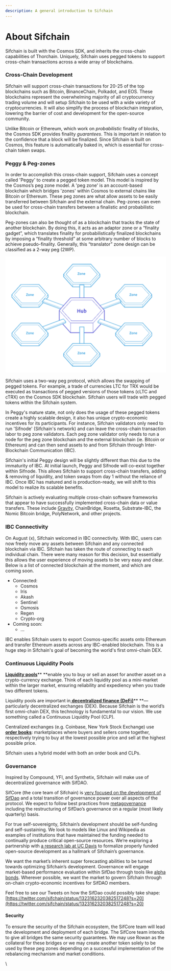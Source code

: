```yaml
---
description: A general introduction to Sifchain
---
```


# About Sifchain

Sifchain is built with the Cosmos SDK, and inherits the cross-chain capabilities of Thorchain. Uniquely, Sifchain uses pegged tokens to support cross-chain transactions across a wide array of blockchains.

### Cross-Chain Development

Sifchain will support cross-chain transactions for 20-25 of the top blockchains such as Bitcoin, BinanceChain, Polkadot, and EOS. These blockchains represent the overwhelming majority of all cryptocurrency trading volume and will setup Sifchain to be used with a wide variety of cryptocurrencies. It will also simplify the process of blockchain integration, lowering the barrier of cost and development for the open-source community.

Unlike Bitcoin or Ethereum, which work on _probabilistic_ finality of blocks, the Cosmos SDK provides finality _guarantees_. This is important in relation to the confidence that a block will be finalized. Since Sifchain is built on Cosmos, this feature is automatically baked in, which is essential for cross-chain token swaps.

### Peggy & Peg-zones

In order to accomplish this cross-chain support, Sifchain uses a concept called 'Peggy' to create a pegged token model. This model is inspired by the Cosmos’s peg zone model. A 'peg zone' is an account-based blockchain which bridges 'zones' within Cosmos to external chains like Bitcoin or Ethereum. These peg zones are what allow assets to be easily transferred between Sifchain and the external chain. Peg-zones can even be used for cross-chain transfers between a finalistic and probabilistic blockchain.

Peg-zones can also be thought of as a blockchain that tracks the state of another blockchain. By doing this, it acts as an adaptor zone or a “finality gadget”, which translates finality for probabilistically finalized blockchains by imposing a “finality threshold” at some arbitrary number of blocks to achieve pseudo-finality. Generally, this “translator” zone design can be classified as a 2-way peg (2WP).

![](<.gitbook/assets/Screen Shot 2020-11-20 at 9.38.14 PM.png>)

Sifchain uses a two-way peg protocol, which allows the swapping of pegged tokens. For example, a trade of currencies LTC for TRX would be executed as transactions of pegged versions of those tokens (cLTC and cTRX) on the Cosmos SDK blockchain. Sifchain users will trade with pegged tokens within the Sifchain system.&#x20;

In Peggy's mature state, not only does the usage of these pegged tokens create a highly scalable design, it also has unique crypto-economic incentives for its participants. For instance, Sifchain validators only need to run 'Sifnode' (Sifchain's network) and can leave the cross-chain transaction labor to peg zone validators. Each peg zone validator only needs to run a node for the peg zone blockchain and the external blockchain (ie. Bitcoin or Ethereum) and can then send assets to and from Sifchain through Inter-Blockchain Communication (IBC).&#x20;

Sifchain's initial Peggy design will be slightly different than this due to the immaturity of IBC. At initial launch, Peggy and Sifnode will co-exist together within Sifnode. This allows Sifchain to support cross-chain transfers, adding & removing of liquidity, and token swaps from day 1 without the reliance of IBC. Once IBC has matured and is production-ready, we will shift to this model to realize its scalable benefits.

Sifchain is actively evaluating multiple cross-chain software frameworks that appear to have successfully implemented cross-chain data or value transfers. These include [Gravity](https://gravity.tech), ChainBridge, Rosetta, Substrate-IBC, the Nomic Bitcoin bridge, PolyNetwork, and other projects.

### IBC Connectivity

On August (x), Sifchain welcomed in IBC connectivity. With IBC, users can now freely move any assets between Sifchain and any connected blockchain via IBC. Sifchain has taken the route of connecting to each individual chain. There were many reason for this decision, but essentially this allows the user experience of moving assets to be very easy and clear. Below is a list of connected blockchain at the moment, and which are coming soon.&#x20;

* Connected:
  * Cosmos
  * Iris
  * Akash
  * Sentinel
  * Osmosis
  * Regen
  * Crypto-org
* Coming soon:
  * ...

IBC enables Sifchain users to export Cosmos-specific assets onto Ethereum and transfer Ethereum assets across any IBC-enabled blockchain. This is a huge step in Sifchain's goal of becoming the world's first omni-chain DEX.

### Continuous Liquidity Pools

[**Liquidity pools**](https://www.investopedia.com/terms/l/liquidity.asp)** **enable you to buy or sell an asset for another asset on a crypto-currency exchange. Think of each liquidity pool as a mini-market within the larger market, ensuring reliability and expediency when you trade two different tokens.

Liquidity pools are important in[ **decentralized finance (DeFi)**](https://www.coindesk.com/what-is-defi)** **— particularly decentralized exchanges (DEX). Because Sifchain is the world’s first omni-chain DEX, this technology is fundamental to our vision. We use something called a Continuous Liquidity Pool (CLP).

Centralized exchanges (e.g. Coinbase, New York Stock Exchange) use [**order books**](https://www.investopedia.com/terms/o/order-book.asp): marketplaces where buyers and sellers come together, respectively trying to buy at the lowest possible price and sell at the highest possible price.

Sifchain uses a hybrid model with both an order book and CLPs.

### Governance

Inspired by Compound, YFI, and Synthetix, Sifchain will make use of decentralized governance with SifDAO.

SifCore (the core team of Sifchain) is [very focused on the development of SifDao](https://twitter.com/sifchain/status/1323162320382517248?s=20) and a total transition of governance power over all aspects of the protocol. We expect to follow best practices from [metagovernance](https://metagov.org/wp-content/uploads/2020/04/Metagov-Full-Deck-public-2020-04-18.pdf) including the restructuring of SifDao’s governance on a regular (most likely quarterly) basis.

For true self-sovereignty, Sifchain’s development should be self-funding and self-sustaining. We look to models like Linux and Wikipedia as examples of institutions that have maintained the funding needed to continually produce critical open-source resources. We’re exploring a partnership with [a research lab at UC Davis](https://engineering.ucdavis.edu/news/uc-davis-computer-science-communication-team-study-open-source-software) to formalize properly funded open-source development as a hallmark of Sifchain’s governance.

We want the market’s inherent super forecasting abilities to be turned towards optimizing Sifchain’s development. Governance will engage market-based performance evaluation within SifDao through tools like [alpha bonds](https://github.com/blockscience/interchainfoundation). Wherever possible, we want the market to govern Sifchain through on-chain crypto-economic incentives for SifDAO members.

Feel free to see our Tweets on how the SifDao could possibly take shape: [https://twitter.com/sifchain/status/1323162320382517248?s=20](https://twitter.com/sifchain/status/1323162320382517248?s=20)

#### Security

To ensure the security of the Sifchain ecosystem, the SifCore team will lead the development and deployment of each bridge. The SifCore team intends to give all bridges the same security guarantees. We may use Rowan as the collateral for these bridges or we may create another token solely to be used by these peg zones depending on a successful implementation of the rebalancing mechanism and market conditions.

\
